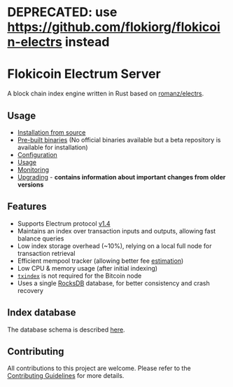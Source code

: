 
# DEPRECATED: use https://github.com/flokiorg/flokicoin-electrs instead

# Flokicoin Electrum Server

A block chain index engine written in Rust based on [romanz/electrs](https://github.com/romanz/electrs).

## Usage

 * [Installation from source](doc/install.md)
 * [Pre-built binaries](doc/binaries.md) (No official binaries available but a beta repository is available for installation)
 * [Configuration](doc/config.md)
 * [Usage](doc/usage.md)
 * [Monitoring](doc/monitoring.md)
 * [Upgrading](doc/upgrading.md) - **contains information about important changes from older versions**

## Features

 * Supports Electrum protocol [v1.4](https://electrumx-spesmilo.readthedocs.io/en/latest/protocol.html)
 * Maintains an index over transaction inputs and outputs, allowing fast balance queries
 * Low index storage overhead (~10%), relying on a local full node for transaction retrieval
 * Efficient mempool tracker (allowing better fee [estimation](https://github.com/spesmilo/electrum/blob/59c1d03f018026ac301c4e74facfc64da8ae4708/RELEASE-NOTES#L34-L46))
 * Low CPU & memory usage (after initial indexing)
 * [`txindex`](https://github.com/bitcoinbook/bitcoinbook/blob/develop/ch03.asciidoc#txindex) is not required for the Bitcoin node
 * Uses a single [RocksDB](https://github.com/spacejam/rust-rocksdb) database, for better consistency and crash recovery


## Index database

The database schema is described [here](doc/schema.md).

## Contributing

All contributions to this project are welcome. Please refer to the [Contributing Guidelines](CONTRIBUTING.md) for more details.

